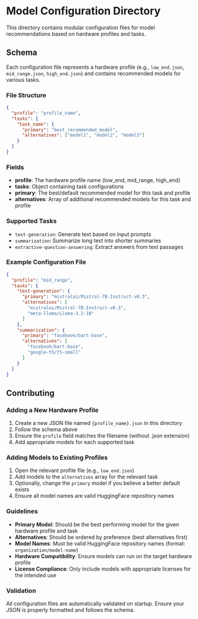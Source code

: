 # Model Configuration Directory

This directory contains modular configuration files for model recommendations based on hardware profiles and tasks.

## Schema

Each configuration file represents a hardware profile (e.g., `low_end.json`, `mid_range.json`, `high_end.json`) and contains recommended models for various tasks.

### File Structure

```json
{
  "profile": "profile_name",
  "tasks": {
    "task_name": {
      "primary": "best_recommended_model",
      "alternatives": ["model1", "model2", "model3"]
    }
  }
}
```

### Fields

- **profile**: The hardware profile name (low_end, mid_range, high_end)
- **tasks**: Object containing task configurations
- **primary**: The best/default recommended model for this task and profile
- **alternatives**: Array of additional recommended models for this task and profile

### Supported Tasks

- `text-generation`: Generate text based on input prompts
- `summarization`: Summarize long text into shorter summaries
- `extractive-question-answering`: Extract answers from text passages

### Example Configuration File

```json
{
  "profile": "mid_range",
  "tasks": {
    "text-generation": {
      "primary": "mistralai/Mistral-7B-Instruct-v0.3",
      "alternatives": [
        "mistralai/Mistral-7B-Instruct-v0.3",
        "meta-llama/Llama-3.2-1B"
      ]
    },
    "summarization": {
      "primary": "facebook/bart-base",
      "alternatives": [
        "facebook/bart-base",
        "google-t5/t5-small"
      ]
    }
  }
}
```

## Contributing

### Adding a New Hardware Profile

1. Create a new JSON file named `{profile_name}.json` in this directory
2. Follow the schema above
3. Ensure the `profile` field matches the filename (without .json extension)
4. Add appropriate models for each supported task

### Adding Models to Existing Profiles

1. Open the relevant profile file (e.g., `low_end.json`)
2. Add models to the `alternatives` array for the relevant task
3. Optionally, change the `primary` model if you believe a better default exists
4. Ensure all model names are valid HuggingFace repository names

### Guidelines

- **Primary Model**: Should be the best performing model for the given hardware profile and task
- **Alternatives**: Should be ordered by preference (best alternatives first)
- **Model Names**: Must be valid HuggingFace repository names (format: `organization/model-name`)
- **Hardware Compatibility**: Ensure models can run on the target hardware profile
- **License Compliance**: Only include models with appropriate licenses for the intended use

### Validation

All configuration files are automatically validated on startup. Ensure your JSON is properly formatted and follows the schema.
